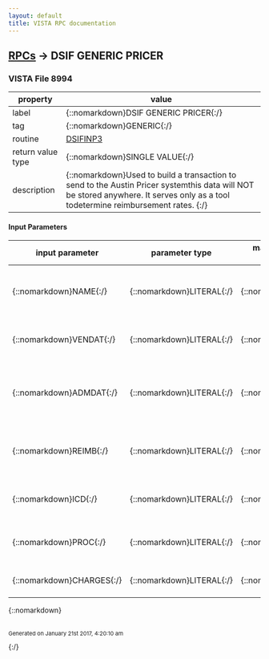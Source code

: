 ```yaml
---
layout: default
title: VISTA RPC documentation
---
```




## [RPCs](TableOfContent.md) &#8594; DSIF GENERIC PRICER 



### VISTA File 8994 


 property | value 
--- | --- 
 label | {::nomarkdown}DSIF GENERIC PRICER{:/}
 tag | {::nomarkdown}GENERIC{:/}
 routine | [DSIFINP3](http://code.osehra.org/dox/Routine_DSIFINP3_source.html)
 return value type | {::nomarkdown}SINGLE VALUE{:/}
 description | {::nomarkdown}Used to build a transaction to send to the Austin Pricer systemthis data will NOT be stored anywhere. It serves only as a tool todetermine reimbursement rates.  {:/}

#### Input Parameters

| input parameter | parameter type | maximum data length | required | description | 
| --- | --- | --- | --- | --- | 
| {::nomarkdown}NAME{:/} | {::nomarkdown}LITERAL{:/} | {::nomarkdown}75{:/} | {::nomarkdown}true{:/} | {::nomarkdown}NAME = \Lastname,Firstname MI;DOB (date);SSN;SEX\     Date format - \01151966\ [MMDDYYYY]{:/} | 
| {::nomarkdown}VENDAT{:/} | {::nomarkdown}LITERAL{:/} | {::nomarkdown}55{:/} | {::nomarkdown}true{:/} | {::nomarkdown}VENDAT = \Vendor name;Medicare ID;State (VistA Abreviation 2 Alpha)\{:/} | 
| {::nomarkdown}ADMDAT{:/} | {::nomarkdown}LITERAL{:/} | {::nomarkdown}35{:/} | {::nomarkdown}true{:/} | {::nomarkdown}ADMDAT = \Admission date;Discharge date;Admitting Authority IEN;Disposition code IEN\  Date format - \01151966\ [MMDDYYYY]{:/} | 
| {::nomarkdown}REIMB{:/} | {::nomarkdown}LITERAL{:/} | {::nomarkdown}2{:/} | {::nomarkdown}true{:/} | {::nomarkdown}REIMB = \Patient Reimbursement (0/1);Payment by Medicare or Other Federal Agency (0/1)\{:/} | 
| {::nomarkdown}ICD{:/} | {::nomarkdown}LITERAL{:/} | {::nomarkdown}35{:/} | {::nomarkdown}true{:/} | {::nomarkdown}ICD = \ICD1;ICD2;ICD3:ICD4;ICD5\ [ICD1 is Mandatory - Primary Diagnosis]{:/} | 
| {::nomarkdown}PROC{:/} | {::nomarkdown}LITERAL{:/} | {::nomarkdown}35{:/} | {::nomarkdown}true{:/} | {::nomarkdown}PROC = \PROC1;PROC2;PROC3\  [PROC1 is mandatory, Primary procedure]{:/} | 
| {::nomarkdown}CHARGES{:/} | {::nomarkdown}LITERAL{:/} | {::nomarkdown}35{:/} | {::nomarkdown}true{:/} | {::nomarkdown}CHARGES = \Billed Charges;Amount Claimed\{:/} | 

{::nomarkdown} <br/><br/><p style="font-size: 11px">Generated on January 21st 2017, 4:20:10 am</p>{:/}